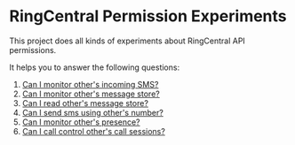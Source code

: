 # RingCentral Permission Experiments

This project does all kinds of experiments about RingCentral API permissions.

It helps you to answer the following questions:

1. [Can I monitor other's incoming SMS?](./test/monitor-incoming-sms)
2. [Can I monitor other's message store?](./test/monitor-message-store)
3. [Can I read other's message store?](./test/read-message-store)
4. [Can I send sms using other's number?](./test/send-message-on-behalf-of-another)
5. [Can I monitor other's presence?](./test/monitor-presence)
6. [Can I call control other's call sessions?](./call-control)
